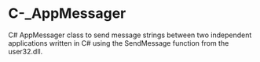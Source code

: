 # C-_AppMessager
C# AppMessager class to send message strings between two independent applications written in C# using the SendMessage function from the user32.dll.
